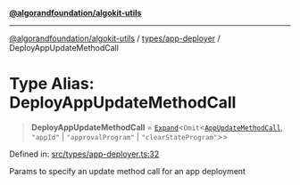[**@algorandfoundation/algokit-utils**](../../../README.md)

***

[@algorandfoundation/algokit-utils](../../../README.md) / [types/app-deployer](../README.md) / DeployAppUpdateMethodCall

# Type Alias: DeployAppUpdateMethodCall

> **DeployAppUpdateMethodCall** = [`Expand`](../../expand/type-aliases/Expand.md)\<`Omit`\<[`AppUpdateMethodCall`](../../composer/type-aliases/AppUpdateMethodCall.md), `"appId"` \| `"approvalProgram"` \| `"clearStateProgram"`\>\>

Defined in: [src/types/app-deployer.ts:32](https://github.com/algorandfoundation/algokit-utils-ts/blob/main/src/types/app-deployer.ts#L32)

Params to specify an update method call for an app deployment
